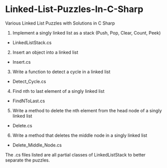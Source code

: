 # Linked-List-Puzzles-In-C-Sharp
Various Linked List Puzzles with Solutions in C Sharp

1. Implement a singly linked list as a stack (Push, Pop, Clear, Count, Peek)
 - LinkedListStack.cs

2. Insert an object into a linked list
 - Insert.cs

3. Write a function to detect a cycle in a linked list
 - Detect_Cycle.cs

4. Find nth to last element of a singly linked list
 - FindNToLast.cs

5. Write a method to delete the nth element from the head node of a singly linked list
 - Delete.cs

6. Write a method that deletes the middle node in a singly linked list
 - Delete_Middle_Node.cs

The .cs files listed are all partial classes of LinkedListStack to better separate the puzzles.
